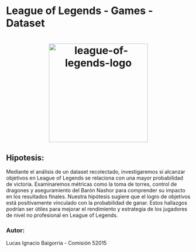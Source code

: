 # League of Legends - Games - Dataset

<h1 align="center">
  
  <a href="https://www.leagueoflegends.com/es-mx/">
  <img  height="270" src="https://1000marcas.net/wp-content/uploads/2020/11/League-of-Legends-logo.png" alt="league-of-legends-logo"></a>
 </a>
</h1>

## Hipotesis:

Mediante el análisis de un dataset recolectado, investigaremos si alcanzar objetivos en League of Legends se relaciona con una mayor probabilidad de victoria. Examinaremos métricas como la toma de torres, control de dragones y aseguramiento del Barón Nashor para comprender su impacto en los resultados finales. Nuestra hipótesis sugiere que el logro de objetivos está positivamente vinculado con la probabilidad de ganar. Estos hallazgos podrían ser útiles para mejorar el rendimiento y estrategia de los jugadores de nivel no profesional en League of Legends.

### Autor:

Lucas Ignacio Baigorria - Comisión 52015
